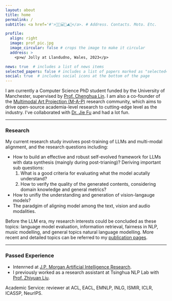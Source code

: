 ```yaml
---
layout: about
title: home
permalink: /
subtitle: <a href='#'>💍📖💻🐶⛰️🤿</a>. # Address. Contacts. Moto. Etc.

profile:
  align: right
  image: prof_pic.jpg
  image_circular: false # crops the image to make it circular
  address: >
    <p>w/ Jolly at Llandudno, Wales, 2023</p>

news: true  # includes a list of news items
selected_papers: false # includes a list of papers marked as "selected={true}"
social: true  # includes social icons at the bottom of the page
---
```


<meta name="google-site-verification" content="S4kbKtEbks2C_vUp5k0RsyUsqnr4iLwD6euFRIdAoQY" />

<!-- Write your biography here. Tell the world about yourself. Link to your favorite [subreddit](http://reddit.com). You can put a picture in, too. The code is already in, just name your picture `prof_pic.jpg` and put it in the `img/` folder.

Put your address / P.O. box / other info right below your picture. You can also disable any these elements by editing `profile` property of the YAML header of your `_pages/about.md`. Edit `_bibliography/papers.bib` and Jekyll will render your [publications page](/al-folio/publications/) automatically.

Link to your social media connections, too. This theme is set up to use [Font Awesome icons](http://fortawesome.github.io/Font-Awesome/) and [Academicons](https://jpswalsh.github.io/academicons/), like the ones below. Add your Facebook, Twitter, LinkedIn, Google Scholar, or just disable all of them. -->

I am currently a Computer Science PhD student funded by the University of Manchester, supervised by [Prof. Chenghua Lin](https://chenghualin.wordpress.com/). I am also a co-founder of the [Multimodal Art Projection (M-A-P)](https://m-a-p.ai) research community, which aims to drive open-source academia-level research to cutting-edge level as the industry. I've collaborated with [Dr. Jie Fu](https://bigaidream.github.io/) and had a lot fun.  

---
### Research

My current research study involves post-training of LLMs and multi-modal alignment, and the research questions including:

* How to build an effective and robust self-evolved framework for LLMs with data synthesis (maingly during post-trianing)? Deriving important sub questions:
  1. What is a good criteria for evaluating what the model acutally understand?
  2. How to verify the quality of the generated contents, considering domain knowledge and general metrics?
* How to unifiy the understanding and generation of vision-langauge models?
* The paradgim of aligning model among the text, vision and audio modalities.

Before the LLM era, my research interests could be concluded as these topics: language model evaluation, information retrieval, fairness in NLP, music modelling, and general topics natural language modelling.
More recent and detailed topics can be referred to my [publication pages](https://yizhilll.github.io/publications/).


---
### Passed Experience

* Intenrned at [J.P. Morgan Artificial Intelligence Research](https://www.jpmorgan.com/technology/artificial-intelligence).
* I previously worked as a research assistant at Tsinghua NLP Lab with [Prof. Zhiyuan Liu](https://nlp.csai.tsinghua.edu.cn/~lzy/).


Academic Service: reviewer at ACL, EACL, EMNLP, INLG, ISMIR, ICLR, ICASSP, NeurIPS.

